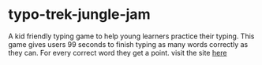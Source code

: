 # typo-trek-jungle-jam
A kid friendly typing game to help young learners practice their typing.
This game gives users 99 seconds to finish typing as many words correctly as they can. For every correct word they get a point.
visit the site [here](https://robynwaddell.github.io/typo-trek-jungle-jam/)
